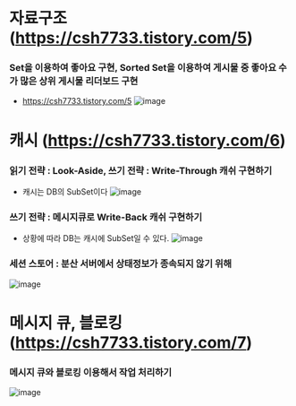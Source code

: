 # 자료구조 (https://csh7733.tistory.com/5)

### Set을 이용하여 좋아요 구현, Sorted Set을 이용하여 게시물 중 좋아요 수가 많은 상위 게시물 리더보드 구현
- https://csh7733.tistory.com/5
![image](https://github.com/user-attachments/assets/8678d369-2307-4bea-a6ee-9b5ef7f1ebfd)

# 캐시 (https://csh7733.tistory.com/6)

### 읽기 전략 : Look-Aside, 쓰기 전략 : Write-Through 캐쉬 구현하기
- 캐시는 DB의 SubSet이다
![image](https://github.com/user-attachments/assets/be88274b-9153-4ab7-9f1c-37be049c61a4)


### 쓰기 전략 : 메시지큐로 Write-Back 캐쉬 구현하기
- 상황에 따라 DB는 캐시에 SubSet일 수 있다.
![image](https://github.com/user-attachments/assets/01a84d07-91c9-4c1e-b394-45f58ce7c3a4)

### 세션 스토어 : 분산 서버에서 상태정보가 종속되지 않기 위해
![image](https://github.com/user-attachments/assets/c60677a9-f7a3-481f-a1f6-fa2a183c4d18)

# 메시지 큐, 블로킹 (https://csh7733.tistory.com/7)

### 메시지 큐와 블로킹 이용해서 작업 처리하기
![image](https://github.com/user-attachments/assets/ce0a13d1-5985-477e-a1e7-db00e9e69f88)

